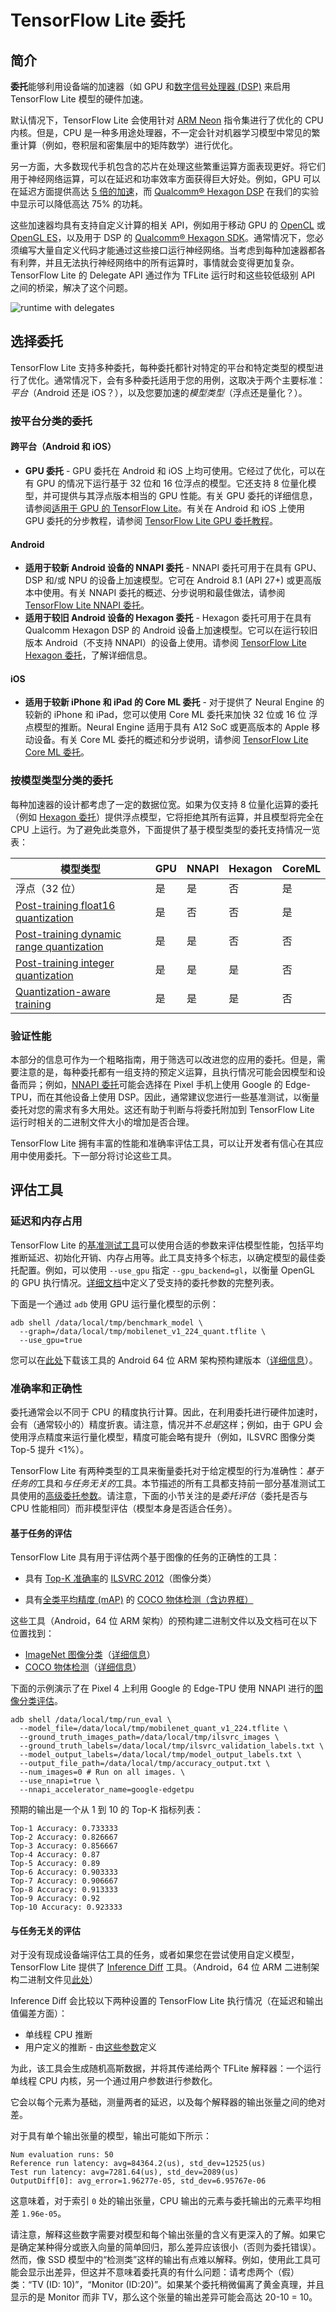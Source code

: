 # TensorFlow Lite 委托

## 简介

**委托**能够利用设备端的加速器（如 GPU 和[数字信号处理器 (DSP)](https://en.wikipedia.org/wiki/Digital_signal_processor) 来启用 TensorFlow Lite 模型的硬件加速。

默认情况下，TensorFlow Lite 会使用针对 [ARM Neon](https://developer.arm.com/documentation/dht0002/a/Introducing-NEON/NEON-architecture-overview/NEON-instructions) 指令集进行了优化的 CPU 内核。但是，CPU 是一种多用途处理器，不一定会针对机器学习模型中常见的繁重计算（例如，卷积层和密集层中的矩阵数学）进行优化。

另一方面，大多数现代手机包含的芯片在处理这些繁重运算方面表现更好。将它们用于神经网络运算，可以在延迟和功率效率方面获得巨大好处。例如，GPU 可以在延迟方面提供高达 [5 倍的加速](https://blog.tensorflow.org/2020/08/faster-mobile-gpu-inference-with-opencl.html)，而 [Qualcomm® Hexagon DSP](https://developer.qualcomm.com/software/hexagon-dsp-sdk/dsp-processor) 在我们的实验中显示可以降低高达 75% 的功耗。

这些加速器均具有支持自定义计算的相关 API，例如用于移动 GPU 的 [OpenCL](https://www.khronos.org/opencl/) 或 [OpenGL ES](https://www.khronos.org/opengles/)，以及用于 DSP 的 [Qualcomm® Hexagon SDK](https://developer.qualcomm.com/software/hexagon-dsp-sdk)。通常情况下，您必须编写大量自定义代码才能通过这些接口运行神经网络。当考虑到每种加速器都各有利弊，并且无法执行神经网络中的所有运算时，事情就会变得更加复杂。TensorFlow Lite 的 Delegate API 通过作为 TFLite 运行时和这些较低级别 API 之间的桥梁，解决了这个问题。

![runtime with delegates](images/delegate_runtime.png)

## 选择委托

TensorFlow Lite 支持多种委托，每种委托都针对特定的平台和特定类型的模型进行了优化。通常情况下，会有多种委托适用于您的用例，这取决于两个主要标准：*平台*（Android 还是 iOS？），以及您要加速的*模型类型*（浮点还是量化？）。

### 按平台分类的委托

#### 跨平台（Android 和 iOS）

- **GPU 委托** - GPU 委托在 Android 和 iOS 上均可使用。它经过了优化，可以在有 GPU 的情况下运行基于 32 位和 16 位浮点的模型。它还支持 8 位量化模型，并可提供与其浮点版本相当的 GPU 性能。有关 GPU 委托的详细信息，请参阅[适用于 GPU 的 TensorFlow Lite](gpu_advanced.md)。有关在 Android 和 iOS 上使用 GPU 委托的分步教程，请参阅 [TensorFlow Lite GPU 委托教程](gpu.md)。

#### Android

- **适用于较新 Android 设备的 NNAPI 委托** - NNAPI 委托可用于在具有 GPU、DSP 和/或 NPU 的设备上加速模型。它可在 Android 8.1 (API 27+) 或更高版本中使用。有关 NNAPI 委托的概述、分步说明和最佳做法，请参阅 [TensorFlow Lite NNAPI 委托](nnapi.md)。
- **适用于较旧 Android 设备的 Hexagon 委托** - Hexagon 委托可用于在具有 Qualcomm Hexagon DSP 的 Android 设备上加速模型。它可以在运行较旧版本 Android（不支持 NNAPI）的设备上使用。请参阅 [TensorFlow Lite Hexagon 委托](hexagon_delegate.md)，了解详细信息。

#### iOS

- **适用于较新 iPhone 和 iPad 的 Core ML 委托** - 对于提供了 Neural Engine 的较新的 iPhone 和 iPad，您可以使用 Core ML 委托来加快 32 位或 16 位 浮点模型的推断。Neural Engine 适用于具有 A12 SoC 或更高版本的 Apple 移动设备。有关 Core ML 委托的概述和分步说明，请参阅 [TensorFlow Lite Core ML 委托](coreml_delegate.md)。

### 按模型类型分类的委托

每种加速器的设计都考虑了一定的数据位宽。如果为仅支持 8 位量化运算的委托（例如 [Hexagon 委托](hexagon_delegate.md)）提供浮点模型，它将拒绝其所有运算，并且模型将完全在 CPU 上运行。为了避免此类意外，下面提供了基于模型类型的委托支持情况一览表：

**模型类型** | **GPU** | **NNAPI** | **Hexagon** | **CoreML**
--- | --- | --- | --- | ---
浮点（32 位） | 是 | 是 | 否 | 是
[Post-training float16 quantization](post_training_float16_quant.ipynb) | 是 | 否 | 否 | 是
[Post-training dynamic range quantization](post_training_quant.ipynb) | 是 | 是 | 否 | 否
[Post-training integer quantization](post_training_integer_quant.ipynb) | 是 | 是 | 是 | 否
[Quantization-aware training](http://www.tensorflow.org/model_optimization/guide/quantization/training) | 是 | 是 | 是 | 否

### 验证性能

本部分的信息可作为一个粗略指南，用于筛选可以改进您的应用的委托。但是，需要注意的是，每种委托都有一组支持的预定义运算，且执行情况可能会因模型和设备而异；例如，[NNAPI 委托](nnapi.md)可能会选择在 Pixel 手机上使用 Google 的 Edge-TPU，而在其他设备上使用 DSP。因此，通常建议您进行一些基准测试，以衡量委托对您的需求有多大用处。这还有助于判断与将委托附加到 TensorFlow Lite 运行时相关的二进制文件大小的增加是否合理。

TensorFlow Lite 拥有丰富的性能和准确率评估工具，可以让开发者有信心在其应用中使用委托。下一部分将讨论这些工具。

## 评估工具

### 延迟和内存占用

TensorFlow Lite 的[基准测试工具](https://www.tensorflow.org/lite/performance/measurement)可以使用合适的参数来评估模型性能，包括平均推断延迟、初始化开销、内存占用等。此工具支持多个标志，以确定模型的最佳委托配置。例如，可以使用 `--use_gpu` 指定 `--gpu_backend=gl`，以衡量 OpenGL 的 GPU 执行情况。[详细文档](https://github.com/tensorflow/tensorflow/blob/master/tensorflow/lite/tools/delegates/README.md#tflite-delegate-registrar)中定义了受支持的委托参数的完整列表。

下面是一个通过 `adb` 使用 GPU 运行量化模型的示例：

```
adb shell /data/local/tmp/benchmark_model \
  --graph=/data/local/tmp/mobilenet_v1_224_quant.tflite \
  --use_gpu=true
```

您可以在[此处](https://storage.googleapis.com/tensorflow-nightly-public/prod/tensorflow/release/lite/tools/nightly/latest/android_aarch64_benchmark_model.apk)下载该工具的 Android 64 位 ARM 架构预构建版本（[详细信息](https://github.com/tensorflow/tensorflow/tree/master/tensorflow/lite/tools/benchmark/android)）。

### 准确率和正确性

委托通常会以不同于 CPU 的精度执行计算。因此，在利用委托进行硬件加速时，会有（通常较小的）精度折衷。请注意，情况并不*总是*这样；例如，由于 GPU 会使用浮点精度来运行量化模型，精度可能会略有提升（例如，ILSVRC 图像分类 Top-5 提升 &lt;1%）。

TensorFlow Lite 有两种类型的工具来衡量委托对于给定模型的行为准确性：*基于任务的*工具和*与任务无关的*工具。本节描述的所有工具都支持前一部分基准测试工具使用的[高级委托参数](https://github.com/tensorflow/tensorflow/blob/master/tensorflow/lite/tools/delegates/README.md#tflite-delegate-registrar)。请注意，下面的小节关注的是*委托评估*（委托是否与 CPU 性能相同）而非模型评估（模型本身是否适合任务）。

#### 基于任务的评估

TensorFlow Lite 具有用于评估两个基于图像的任务的正确性的工具：

- 具有 [Top-K 准确率](http://image-net.org/challenges/LSVRC/2012/)的 [ILSVRC 2012](https://en.wikipedia.org/wiki/Evaluation_measures_(information_retrieval)#Precision_at_K)（图像分类）

- 具有[全类平均精度 (mAP)](https://en.wikipedia.org/wiki/Evaluation_measures_(information_retrieval)#Mean_average_precision) 的 [COCO 物体检测（含边界框）](https://cocodataset.org/#detection-2020)

这些工具（Android，64 位 ARM 架构）的预构建二进制文件以及文档可在以下位置找到：

- [ImageNet 图像分类](https://storage.googleapis.com/tensorflow-nightly-public/prod/tensorflow/release/lite/tools/nightly/latest/android_aarch64_eval_imagenet_image_classification)（[详细信息](https://github.com/tensorflow/tensorflow/tree/master/tensorflow/lite/tools/evaluation/tasks/imagenet_image_classification)）
- [COCO 物体检测](https://storage.googleapis.com/tensorflow-nightly-public/prod/tensorflow/release/lite/tools/nightly/latest/android_aarch64_eval_coco_object_detection)（[详细信息](https://github.com/tensorflow/tensorflow/tree/master/tensorflow/lite/tools/evaluation/tasks/coco_object_detection)）

下面的示例演示了在 Pixel 4 上利用 Google 的 Edge-TPU 使用 NNAPI 进行的[图像分类评估](https://github.com/tensorflow/tensorflow/tree/master/tensorflow/lite/tools/evaluation/tasks/imagenet_image_classification)。

```
adb shell /data/local/tmp/run_eval \
  --model_file=/data/local/tmp/mobilenet_quant_v1_224.tflite \
  --ground_truth_images_path=/data/local/tmp/ilsvrc_images \
  --ground_truth_labels=/data/local/tmp/ilsvrc_validation_labels.txt \
  --model_output_labels=/data/local/tmp/model_output_labels.txt \
  --output_file_path=/data/local/tmp/accuracy_output.txt \
  --num_images=0 # Run on all images. \
  --use_nnapi=true \
  --nnapi_accelerator_name=google-edgetpu
```

预期的输出是一个从 1 到 10 的 Top-K 指标列表：

```
Top-1 Accuracy: 0.733333
Top-2 Accuracy: 0.826667
Top-3 Accuracy: 0.856667
Top-4 Accuracy: 0.87
Top-5 Accuracy: 0.89
Top-6 Accuracy: 0.903333
Top-7 Accuracy: 0.906667
Top-8 Accuracy: 0.913333
Top-9 Accuracy: 0.92
Top-10 Accuracy: 0.923333
```

#### 与任务无关的评估

对于没有现成设备端评估工具的任务，或者如果您在尝试使用自定义模型，TensorFlow Lite 提供了 [Inference Diff](https://github.com/tensorflow/tensorflow/tree/master/tensorflow/lite/tools/evaluation/tasks/inference_diff) 工具。（Android，64 位 ARM 二进制架构二进制文件见[此处](https://storage.googleapis.com/tensorflow-nightly-public/prod/tensorflow/release/lite/tools/nightly/latest/android_aarch64_eval_inference_diff)）

Inference Diff 会比较以下两种设置的 TensorFlow Lite 执行情况（在延迟和输出值偏差方面）：

- 单线程 CPU 推断
- 用户定义的推断 - 由[这些参数](https://github.com/tensorflow/tensorflow/blob/master/tensorflow/lite/tools/delegates/README.md#tflite-delegate-registrar)定义

为此，该工具会生成随机高斯数据，并将其传递给两个 TFLite 解释器：一个运行单线程 CPU 内核，另一个通过用户参数进行参数化。

它会以每个元素为基础，测量两者的延迟，以及每个解释器的输出张量之间的绝对差。

对于具有单个输出张量的模型，输出可能如下所示：

```
Num evaluation runs: 50
Reference run latency: avg=84364.2(us), std_dev=12525(us)
Test run latency: avg=7281.64(us), std_dev=2089(us)
OutputDiff[0]: avg_error=1.96277e-05, std_dev=6.95767e-06
```

这意味着，对于索引 `0` 处的输出张量，CPU 输出的元素与委托输出的元素平均相差 `1.96e-05`。

请注意，解释这些数字需要对模型和每个输出张量的含义有更深入的了解。如果它是确定某种得分或嵌入向量的简单回归，那么差异应该很小（否则为委托错误）。然而，像 SSD 模型中的“检测类”这样的输出有点难以解释。例如，使用此工具可能会显示出差异，但这并不意味着委托真的有什么问题：请考虑两个（假）类：“TV (ID: 10)”，“Monitor (ID:20)”。如果某个委托稍微偏离了黄金真理，并且显示的是 Monitor 而非 TV，那么这个张量的输出差异可能会高达 20-10 = 10。
